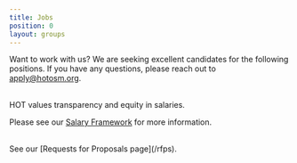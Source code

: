 ```yaml
---
title: Jobs
position: 0
layout: groups
---
```


Want to work with us? We are seeking excellent candidates for the following positions. If you have any questions, please reach out to [apply@hotosm.org](mailto:apply@hotosm.org).

<br />
HOT values transparency and equity in salaries.
<br />

Please see our [Salary Framework](/salaries) for more information.

<br />
See our [Requests for Proposals page](/rfps).  